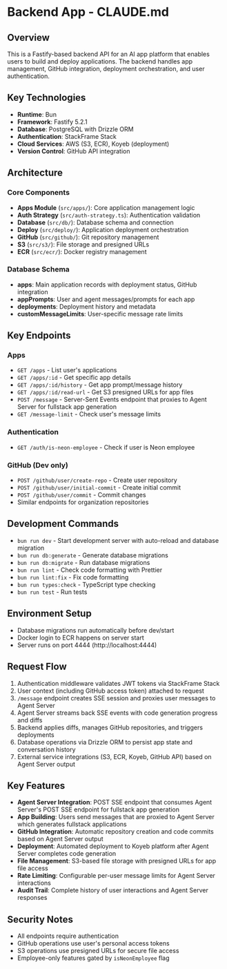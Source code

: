 # Backend App - CLAUDE.md

## Overview

This is a Fastify-based backend API for an AI app platform that enables users to build and deploy applications. The backend handles app management, GitHub integration, deployment orchestration, and user authentication.

## Key Technologies

- **Runtime**: Bun
- **Framework**: Fastify 5.2.1
- **Database**: PostgreSQL with Drizzle ORM
- **Authentication**: StackFrame Stack
- **Cloud Services**: AWS (S3, ECR), Koyeb (deployment)
- **Version Control**: GitHub API integration

## Architecture

### Core Components

- **Apps Module** (`src/apps/`): Core application management logic
- **Auth Strategy** (`src/auth-strategy.ts`): Authentication validation
- **Database** (`src/db/`): Database schema and connection
- **Deploy** (`src/deploy/`): Application deployment orchestration
- **GitHub** (`src/github/`): Git repository management
- **S3** (`src/s3/`): File storage and presigned URLs
- **ECR** (`src/ecr/`): Docker registry management

### Database Schema

- **apps**: Main application records with deployment status, GitHub integration
- **appPrompts**: User and agent messages/prompts for each app
- **deployments**: Deployment history and metadata
- **customMessageLimits**: User-specific message rate limits

## Key Endpoints

### Apps

- `GET /apps` - List user's applications
- `GET /apps/:id` - Get specific app details
- `GET /apps/:id/history` - Get app prompt/message history
- `GET /apps/:id/read-url` - Get S3 presigned URLs for app files
- `POST /message` - Server-Sent Events endpoint that proxies to Agent Server for fullstack app generation
- `GET /message-limit` - Check user's message limits

### Authentication

- `GET /auth/is-neon-employee` - Check if user is Neon employee

### GitHub (Dev only)

- `POST /github/user/create-repo` - Create user repository
- `POST /github/user/initial-commit` - Create initial commit
- `POST /github/user/commit` - Commit changes
- Similar endpoints for organization repositories

## Development Commands

- `bun run dev` - Start development server with auto-reload and database migration
- `bun run db:generate` - Generate database migrations
- `bun run db:migrate` - Run database migrations
- `bun run lint` - Check code formatting with Prettier
- `bun run lint:fix` - Fix code formatting
- `bun run types:check` - TypeScript type checking
- `bun run test` - Run tests

## Environment Setup

- Database migrations run automatically before dev/start
- Docker login to ECR happens on server start
- Server runs on port 4444 (http://localhost:4444)

## Request Flow

1. Authentication middleware validates JWT tokens via StackFrame Stack
2. User context (including GitHub access token) attached to request
3. `/message` endpoint creates SSE session and proxies user messages to Agent Server
4. Agent Server streams back SSE events with code generation progress and diffs
5. Backend applies diffs, manages GitHub repositories, and triggers deployments
6. Database operations via Drizzle ORM to persist app state and conversation history
7. External service integrations (S3, ECR, Koyeb, GitHub API) based on Agent Server output

## Key Features

- **Agent Server Integration**: POST SSE endpoint that consumes Agent Server's POST SSE endpoint for fullstack app generation
- **App Building**: Users send messages that are proxied to Agent Server which generates fullstack applications
- **GitHub Integration**: Automatic repository creation and code commits based on Agent Server output
- **Deployment**: Automated deployment to Koyeb platform after Agent Server completes code generation
- **File Management**: S3-based file storage with presigned URLs for app file access
- **Rate Limiting**: Configurable per-user message limits for Agent Server interactions
- **Audit Trail**: Complete history of user interactions and Agent Server responses

## Security Notes

- All endpoints require authentication
- GitHub operations use user's personal access tokens
- S3 operations use presigned URLs for secure file access
- Employee-only features gated by `isNeonEmployee` flag
